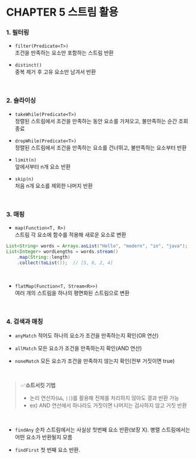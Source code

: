 # CHAPTER 5 스트림 활용

### 1. 필터링
- `filter(Predicate<T>)`  
조건을 만족하는 요소만 포함하는 스트림 반환

- `distinct()`  
중복 제거 후 고유 요소만 남겨서 반환
<br>

### 2. 슬라이싱
- `takeWhile(Predicate<T>)`  
정렬된 스트림에서 조건을 만족하는 동안 요소를 가져오고, 불만족하는 순간 조회 종료

- `dropWhile(Predicate<T>)`  
정렬된 스트림에서 조건을 만족하는 요소를 건너뛰고, 불만족하는 요소부터 반환

- `limit(n)`  
앞에서부터 n개 요소 반환

- `skip(n)`  
처음 n개 요소를 제외한 나머지 반환
<br>

### 3. 매핑
- `map(Function<T, R>)`  
스트림 각 요소에 함수를 적용해 새로운 요소로 변환
```java
List<String> words = Arrays.asList("Hello", "modern", "in", "java");
List<Integer> wordLengths = words.stream()
    .map(String::length)
    .collect(toList());	 // [5, 6, 2, 4]
```
<br>

- `flatMap(Function<T, Stream<R>>)`  
여러 개의 스트림을 하나의 평면화된 스트림으로 변환
<br>

### 4. 검색과 매칭
- `anyMatch`
적어도 하나의 요소가 조건을 만족하는지 확인(OR 연산)

- `allMatch`
모든 요소가 조건을 만족하는지 확인(AND 연산)

- `noneMatch`
모든 요소가 조건을 만족하지 않는지 확인(전부 거짓이면 true)
<br>

> ✅**쇼트서킷 기법**
> - 논리 연산자(`&&`, `||`)를 활용해 전체를 처리하지 않아도 결과 반환 가능
> - ex) AND 연산에서 하나라도 거짓이면 나머지는 검사하지 않고 거짓 반환
<br>

- `findAny`
순차 스트림에서는 사실상 첫번째 요소 반환(보장 X). 병렬 스트림에서는 어떤 요소가 반환될지 모름

- `findFirst`
첫 번째 요소 반환.